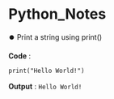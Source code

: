 # Python_Notes

⏺️ Print a string using print()
  
**Code** : 
```html 
print("Hello World!")
```
**Output** : `Hello World!`    
